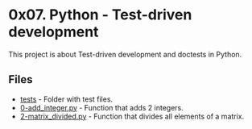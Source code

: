 # 0x07. Python - Test-driven development

This project is about Test-driven development and doctests in Python.

## Files

- [tests](tests) - Folder with test files.
- [0-add_integer.py](0-add_integer.py) - Function that adds 2 integers.
- [2-matrix_divided.py](2-matrix_divided.py) - Function that divides all elements of a matrix.
